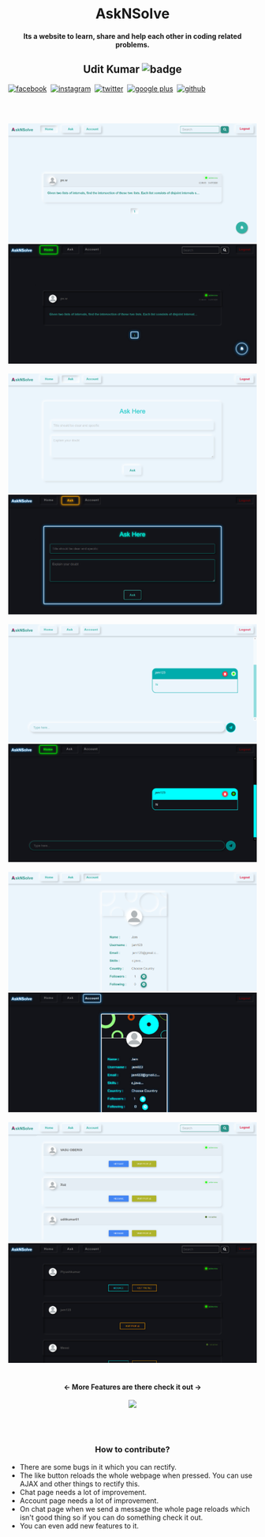 <h1 align="center">AskNSolve</h1>

<h4 align="center">Its a website to learn, share and help each other in coding related problems.</h4>

  <h2 align="center">Udit Kumar <img src="https://image.flaticon.com/icons/svg/892/892339.svg" alt="badge" height="20" /></h2>
  <div style="display:flex;" align="center"><a href="https://www.facebook.com/login"><img src="https://image.flaticon.com/icons/svg/145/145802.svg" alt="facebook" height="30" /></a>&nbsp;&nbsp;  <a href="https://www.instagram.com/login"><img src="https://image.flaticon.com/icons/svg/145/145805.svg" alt="instagram" height="30" /></a>&nbsp;&nbsp;  <a href="https://www.twitter.com"><img src="https://image.flaticon.com/icons/svg/145/145812.svg" alt="twitter" height="30" /></a>&nbsp;&nbsp;  <a href="https://www.google.com"><img src="https://image.flaticon.com/icons/svg/145/145804.svg" alt="google plus" height="30" /></a>&nbsp;&nbsp;  <a href="https://github.com/uditkumar01?tab=repositories"><img src="https://image.flaticon.com/icons/svg/2111/2111425.svg" alt="github" height="30" /></a></div>
  
<br/><br/>

<div align="center">
<a href="https://asknsolve.herokuapp.com"><img src="webpack/static/images/screenshots/Screenshot_2020-08-27 Home Page(1).png"></a>
<a href="https://asknsolve.herokuapp.com"><img src="webpack/static/images/screenshots/Screenshot_2020-08-27 Home Page.png"></a>
<br/><br/>
<a href="https://asknsolve.herokuapp.com"><img src="webpack/static/images/screenshots/Screenshot_2020-08-27 Ask.png"></a>
<a href="https://asknsolve.herokuapp.com"><img src="webpack/static/images/screenshots/Screenshot_2020-08-27 Ask(1).png"></a>
<br/><br/>
<a href="https://asknsolve.herokuapp.com"><img src="webpack/static/images/screenshots/Screenshot_2020-08-27 Chat(1).png"></a>
<a href="https://asknsolve.herokuapp.com"><img src="webpack/static/images/screenshots/Screenshot_2020-08-27 Chat.png"></a>
<br/><br/>
<a href="https://asknsolve.herokuapp.com"><img src="webpack/static/images/screenshots/Screenshot_2020-08-27 Your Account Info.png" ></a>
<a href="https://asknsolve.herokuapp.com"><img src="webpack/static/images/screenshots/Screenshot_2020-08-27 Your Account Info(1).png" ></a>
<br/><br/>
<a href="https://asknsolve.herokuapp.com"><img src="webpack/static/images/screenshots/Screenshot_2020-08-27 a results(1).png"></a>
<a href="https://asknsolve.herokuapp.com"><img src="webpack/static/images/screenshots/Screenshot_2020-08-27 a results.png"></a>
<br/><br/>
 </div>
<h4 align = "center"><- More Features are there check it out -></h4>
<a href="https://asknsolve.herokuapp.com" title = "Visit AskNSolve"><p align="center"><img src="https://image.flaticon.com/icons/png/512/120/120905.png" height="50px"/></p></a>
  <br/><br/>
<h3 align="center">How to contribute?</h3>

<ul>
  <li>There are some bugs in it which you can rectify.</li>
  <li>The like button reloads the whole webpage when pressed. You can use AJAX and other things to rectify this.</li>
  <li>Chat page needs a lot of improvement.</li>
  <li>Account page needs a lot of improvement.</li>
  <li>On chat page when we send a message the whole page reloads which isn't good thing so if you can do something check it out.</li>
  <li>You can even add new features to it.</li>
</ul>
